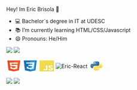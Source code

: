 Hey! Im Eric Brisola 👋

- 💻 Bachelor`s degree in IT at UDESC
- 📚 I’m currently learning HTML/CSS/Javascript
- 😄 Pronouns: He/Him

<div>
  <img src="https://github-readme-stats.vercel.app/api?username=EricBrisola&show_icons=true&theme=tokyonight" height="180em"/>
  <img src="https://github-readme-stats.vercel.app/api/top-langs/?username=EricBrisola&show_icons=true&theme=tokyonight" height="180em" />
</div>

<div style="display: inline_block"></br>
  <img align="center" alt="Eric-HTML" height="30" width="40" src="https://raw.githubusercontent.com/devicons/devicon/master/icons/html5/html5-original.svg">
  <img align="center" alt="Eric-CSS" height="30" width="40" src="https://raw.githubusercontent.com/devicons/devicon/master/icons/css3/css3-original.svg">
  <img align="center" alt="Eric-Js" height="30" width="40" src="https://raw.githubusercontent.com/devicons/devicon/master/icons/javascript/javascript-plain.svg">
  <img align="center" alt="Eric-React" height="30" width="40" src="https://raw.githubusercontent.com/devicons/devicon/master/icons/python/react-original.svg">
  <img align="center" alt="Eric-Python" height="30" width="40" src="https://raw.githubusercontent.com/devicons/devicon/master/icons/python/python-original.svg">
</div>
</br>
<div>
  <a href="linkedin.com/in/eric-coca-019401245" target="_blank"><img src="https://img.shields.io/badge/-LinkedIn-%230077B5?style=for-the-badge&logo=linkedin&logoColor=white" target="_blank"></a> 
  <a href = "mailto:eric.coca13@gmail.com"><img src="https://img.shields.io/badge/-Gmail-%23333?style=for-the-badge&logo=gmail&logoColor=white" target="_blank"></a>
</div>

